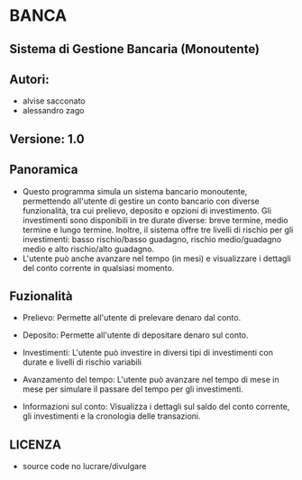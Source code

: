 # BANCA
## Sistema di Gestione Bancaria (Monoutente)

## Autori:
- alvise sacconato
- alessandro zago

## Versione: 1.0

## Panoramica
- Questo programma simula un sistema bancario monoutente, permettendo all'utente di gestire un conto bancario con diverse funzionalità, tra cui prelievo, deposito e opzioni di investimento. Gli investimenti sono disponibili in tre durate diverse: breve termine, medio termine e lungo termine. Inoltre, il sistema offre tre livelli di rischio per gli investimenti: basso rischio/basso guadagno, rischio medio/guadagno medio e alto rischio/alto guadagno.
- L'utente può anche avanzare nel tempo (in mesi) e visualizzare i dettagli del conto corrente in qualsiasi momento.

## Fuzionalità
- Prelievo: Permette all'utente di prelevare denaro dal conto.

- Deposito: Permette all'utente di depositare denaro sul conto.

- Investimenti: L'utente può investire in diversi tipi di investimenti con durate e livelli di rischio variabili

- Avanzamento del tempo: L'utente può avanzare nel tempo di mese in mese per simulare il passare del tempo per gli investimenti.

- Informazioni sul conto: Visualizza i dettagli sul saldo del conto corrente, gli investimenti e la cronologia delle transazioni.

## LICENZA
- source code no lucrare/divulgare

